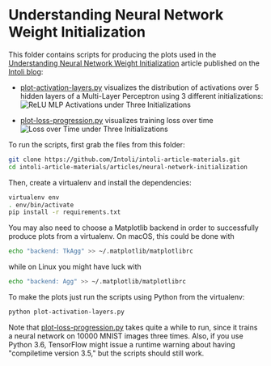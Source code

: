 # Understanding Neural Network Weight Initialization

This folder contains scripts for producing the plots used in the [Understanding Neural Network Weight Initialization](https://intoli.com/blog/neural-network-initialization/) article published on the [Intoli blog](https://intoli.com/blog/):

- [plot-activation-layers.py](plot-activation-layers.py) visualizes the distribution of activations over 5 hidden layers of a Multi-Layer Perceptron using 3 different initializations:
  ![ReLU MLP Activations under Three Initializations](https://intoli.com/blog/neural-network-initialization/img/relu-output-progression-violinplot.png)

- [plot-loss-progression.py](plot-plot-progression.py) visualizes training loss over time
  ![Loss over Time under Three Initializations](https://intoli.com/blog/neural-network-initialization/img/training-losses.png)

To run the scripts, first grab the files from this folder:

```bash
git clone https://github.com/Intoli/intoli-article-materials.git
cd intoli-article-materials/articles/neural-network-initialization
```

Then, create a virtualenv and install the dependencies:

```bash
virtualenv env
. env/bin/activate
pip install -r requirements.txt
```

You may also need to choose a Matplotlib backend in order to successfully produce plots from a virtualenv.
On macOS, this could be done with

```bash
echo "backend: TkAgg" >> ~/.matplotlib/matplotlibrc
```

while on Linux you might have luck with

```bash
echo "backend: Agg" >> ~/.matplotlib/matplotlibrc
```

To make the plots just run the scripts using Python from the virtualenv:

```bash
python plot-activation-layers.py
```

Note that [plot-loss-progression.py](plot-loss-progression.py) takes quite a while to run, since it trains a neural network on 10000 MNIST images three times.
Also, if you use Python 3.6, TensorFlow might issue a runtime warning about having "compiletime version 3.5," but the scripts should still work.
